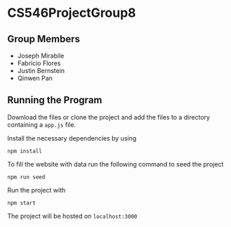 
# CS546ProjectGroup8



## Group Members

 - Joseph Mirabile 
 - Fabricio Flores 
 - Justin Bernstein 
 - Qinwen Pan

## Running the Program

Download the files or clone the project and add the files to a directory containing a ```app.js``` file.

Install the necessary dependencies by using
```
npm install
```

To fill the website with data run the following command to seed the project
```
npm run seed
```

Run the project with
```
npm start
```

The project will be hosted on ```localhost:3000``` 
